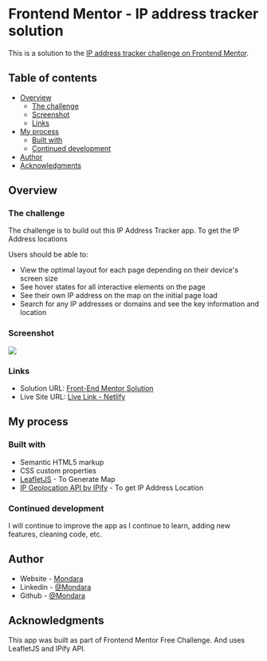 # Frontend Mentor - IP address tracker solution

This is a solution to the [IP address tracker challenge on Frontend Mentor](https://www.frontendmentor.io/challenges/ip-address-tracker-I8-0yYAH0). 

## Table of contents

- [Overview](#overview)
  - [The challenge](#the-challenge)
  - [Screenshot](#screenshot)
  - [Links](#links)
- [My process](#my-process)
  - [Built with](#built-with)
  - [Continued development](#continued-development)
- [Author](#author)
- [Acknowledgments](#acknowledgments)

## Overview

### The challenge

The challenge is to build out this IP Address Tracker app. To get the IP Address locations

Users should be able to:

- View the optimal layout for each page depending on their device's screen size
- See hover states for all interactive elements on the page
- See their own IP address on the map on the initial page load
- Search for any IP addresses or domains and see the key information and location

### Screenshot

![](./design/screenshots/desktop-design.png)


### Links

- Solution URL: [Front-End Mentor Solution](https://www.frontendmentor.io/solutions/ip-address-tracker-html-css-js-ttT5lqnsh)
- Live Site URL: [Live Link - Netlify](https://ipify-tracker-mt.netlify.app/)

## My process

### Built with

- Semantic HTML5 markup
- CSS custom properties
- [LeafletJS](https://leafletjs.com/) - To Generate Map 
- [IP Geolocation API by IPify](https://geo.ipify.org/) - To get IP Address Location

### Continued development

I will continue to improve the app as I continue to learn, adding new features, cleaning code, etc.

## Author

- Website - [Mondara](https://mondarathotage.com/)
- Linkedin - [@Mondara](https://www.linkedin.com/in/mondara-thotage/)
- Github - [@Mondara](https://github.com/Mondara)

## Acknowledgments

This app was built as part of Frontend Mentor Free Challenge. And uses LeafletJS and IPify API.
